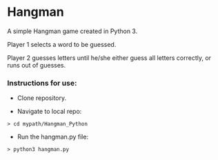 # Hangman

A simple Hangman game created in Python 3.

Player 1 selects a word to be guessed.

Player 2 guesses letters until he/she either guess all letters correctly, or runs out of guesses.

### Instructions for use:

* Clone repository.

* Navigate to local repo:

```
> cd mypath/Hangman_Python
```

* Run the hangman.py file:
```
> python3 hangman.py
```
